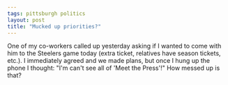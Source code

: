 ```yaml
---
tags: pittsburgh politics
layout: post
title: "Mucked up priorities?"
---
```




One of my co-workers called up yesterday asking if I wanted to come with him to the Steelers game today (extra ticket, relatives have season tickets, etc.). I immediately agreed and we made plans, but once I hung up the phone I thought: "I'm can't see all of 'Meet the Press'!" How messed up is that?


